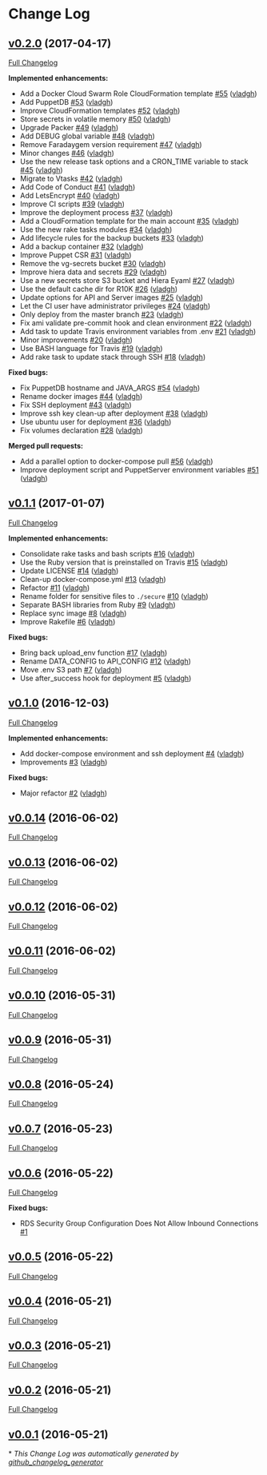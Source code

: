 # Change Log

## [v0.2.0](https://github.com/vghn/stack/tree/v0.2.0) (2017-04-17)
[Full Changelog](https://github.com/vghn/stack/compare/v0.1.1...v0.2.0)

**Implemented enhancements:**

- Add a Docker Cloud Swarm Role CloudFormation template [\#55](https://github.com/vghn/stack/pull/55) ([vladgh](https://github.com/vladgh))
- Add PuppetDB [\#53](https://github.com/vghn/stack/pull/53) ([vladgh](https://github.com/vladgh))
- Improve CloudFormation templates [\#52](https://github.com/vghn/stack/pull/52) ([vladgh](https://github.com/vladgh))
- Store secrets in volatile memory [\#50](https://github.com/vghn/stack/pull/50) ([vladgh](https://github.com/vladgh))
- Upgrade Packer [\#49](https://github.com/vghn/stack/pull/49) ([vladgh](https://github.com/vladgh))
- Add DEBUG global variable [\#48](https://github.com/vghn/stack/pull/48) ([vladgh](https://github.com/vladgh))
- Remove Faradaygem version requirement [\#47](https://github.com/vghn/stack/pull/47) ([vladgh](https://github.com/vladgh))
- Minor changes [\#46](https://github.com/vghn/stack/pull/46) ([vladgh](https://github.com/vladgh))
- Use the new release task options and a CRON\_TIME variable to stack [\#45](https://github.com/vghn/stack/pull/45) ([vladgh](https://github.com/vladgh))
- Migrate to Vtasks [\#42](https://github.com/vghn/stack/pull/42) ([vladgh](https://github.com/vladgh))
- Add Code of Conduct [\#41](https://github.com/vghn/stack/pull/41) ([vladgh](https://github.com/vladgh))
- Add LetsEncrypt [\#40](https://github.com/vghn/stack/pull/40) ([vladgh](https://github.com/vladgh))
- Improve CI scripts [\#39](https://github.com/vghn/stack/pull/39) ([vladgh](https://github.com/vladgh))
- Improve the deployment process [\#37](https://github.com/vghn/stack/pull/37) ([vladgh](https://github.com/vladgh))
- Add a CloudFormation template for the main account [\#35](https://github.com/vghn/stack/pull/35) ([vladgh](https://github.com/vladgh))
- Use the new rake tasks modules [\#34](https://github.com/vghn/stack/pull/34) ([vladgh](https://github.com/vladgh))
- Add lifecycle rules for the backup buckets [\#33](https://github.com/vghn/stack/pull/33) ([vladgh](https://github.com/vladgh))
- Add a backup container [\#32](https://github.com/vghn/stack/pull/32) ([vladgh](https://github.com/vladgh))
- Improve Puppet CSR [\#31](https://github.com/vghn/stack/pull/31) ([vladgh](https://github.com/vladgh))
- Remove the vg-secrets bucket [\#30](https://github.com/vghn/stack/pull/30) ([vladgh](https://github.com/vladgh))
- Improve hiera data and secrets [\#29](https://github.com/vghn/stack/pull/29) ([vladgh](https://github.com/vladgh))
- Use a new secrets store S3 bucket and Hiera Eyaml [\#27](https://github.com/vghn/stack/pull/27) ([vladgh](https://github.com/vladgh))
- Use the default cache dir for R10K [\#26](https://github.com/vghn/stack/pull/26) ([vladgh](https://github.com/vladgh))
- Update options for API and Server images [\#25](https://github.com/vghn/stack/pull/25) ([vladgh](https://github.com/vladgh))
- Let the CI user have administrator privileges [\#24](https://github.com/vghn/stack/pull/24) ([vladgh](https://github.com/vladgh))
- Only deploy from the master branch [\#23](https://github.com/vghn/stack/pull/23) ([vladgh](https://github.com/vladgh))
- Fix ami validate pre-commit hook and clean environment [\#22](https://github.com/vghn/stack/pull/22) ([vladgh](https://github.com/vladgh))
- Add task to update Travis environment variables from .env [\#21](https://github.com/vghn/stack/pull/21) ([vladgh](https://github.com/vladgh))
- Minor improvements [\#20](https://github.com/vghn/stack/pull/20) ([vladgh](https://github.com/vladgh))
- Use BASH language for Travis [\#19](https://github.com/vghn/stack/pull/19) ([vladgh](https://github.com/vladgh))
- Add rake task to update stack through SSH [\#18](https://github.com/vghn/stack/pull/18) ([vladgh](https://github.com/vladgh))

**Fixed bugs:**

- Fix PuppetDB hostname and JAVA\_ARGS [\#54](https://github.com/vghn/stack/pull/54) ([vladgh](https://github.com/vladgh))
- Rename docker images [\#44](https://github.com/vghn/stack/pull/44) ([vladgh](https://github.com/vladgh))
- Fix SSH deployment [\#43](https://github.com/vghn/stack/pull/43) ([vladgh](https://github.com/vladgh))
- Improve ssh key clean-up after deployment [\#38](https://github.com/vghn/stack/pull/38) ([vladgh](https://github.com/vladgh))
- Use ubuntu user for deployment [\#36](https://github.com/vghn/stack/pull/36) ([vladgh](https://github.com/vladgh))
- Fix volumes declaration [\#28](https://github.com/vghn/stack/pull/28) ([vladgh](https://github.com/vladgh))

**Merged pull requests:**

- Add a parallel option to docker-compose pull [\#56](https://github.com/vghn/stack/pull/56) ([vladgh](https://github.com/vladgh))
- Improve deployment script and PuppetServer environment variables [\#51](https://github.com/vghn/stack/pull/51) ([vladgh](https://github.com/vladgh))

## [v0.1.1](https://github.com/vghn/stack/tree/v0.1.1) (2017-01-07)
[Full Changelog](https://github.com/vghn/stack/compare/v0.1.0...v0.1.1)

**Implemented enhancements:**

- Consolidate rake tasks and bash scripts [\#16](https://github.com/vghn/stack/pull/16) ([vladgh](https://github.com/vladgh))
- Use the Ruby version that is preinstalled on Travis [\#15](https://github.com/vghn/stack/pull/15) ([vladgh](https://github.com/vladgh))
- Update LICENSE [\#14](https://github.com/vghn/stack/pull/14) ([vladgh](https://github.com/vladgh))
- Clean-up docker-compose.yml [\#13](https://github.com/vghn/stack/pull/13) ([vladgh](https://github.com/vladgh))
- Refactor [\#11](https://github.com/vghn/stack/pull/11) ([vladgh](https://github.com/vladgh))
- Rename folder for sensitive files to `./secure` [\#10](https://github.com/vghn/stack/pull/10) ([vladgh](https://github.com/vladgh))
- Separate BASH libraries from Ruby [\#9](https://github.com/vghn/stack/pull/9) ([vladgh](https://github.com/vladgh))
- Replace sync image [\#8](https://github.com/vghn/stack/pull/8) ([vladgh](https://github.com/vladgh))
- Improve Rakefile [\#6](https://github.com/vghn/stack/pull/6) ([vladgh](https://github.com/vladgh))

**Fixed bugs:**

- Bring back upload\_env function [\#17](https://github.com/vghn/stack/pull/17) ([vladgh](https://github.com/vladgh))
- Rename DATA\_CONFIG to API\_CONFIG [\#12](https://github.com/vghn/stack/pull/12) ([vladgh](https://github.com/vladgh))
- Move .env S3 path [\#7](https://github.com/vghn/stack/pull/7) ([vladgh](https://github.com/vladgh))
- Use after\_success hook for deployment [\#5](https://github.com/vghn/stack/pull/5) ([vladgh](https://github.com/vladgh))

## [v0.1.0](https://github.com/vghn/stack/tree/v0.1.0) (2016-12-03)
[Full Changelog](https://github.com/vghn/stack/compare/v0.0.14...v0.1.0)

**Implemented enhancements:**

- Add docker-compose environment and ssh deployment [\#4](https://github.com/vghn/stack/pull/4) ([vladgh](https://github.com/vladgh))
- Improvements [\#3](https://github.com/vghn/stack/pull/3) ([vladgh](https://github.com/vladgh))

**Fixed bugs:**

- Major refactor [\#2](https://github.com/vghn/stack/pull/2) ([vladgh](https://github.com/vladgh))

## [v0.0.14](https://github.com/vghn/stack/tree/v0.0.14) (2016-06-02)
[Full Changelog](https://github.com/vghn/stack/compare/v0.0.13...v0.0.14)

## [v0.0.13](https://github.com/vghn/stack/tree/v0.0.13) (2016-06-02)
[Full Changelog](https://github.com/vghn/stack/compare/v0.0.12...v0.0.13)

## [v0.0.12](https://github.com/vghn/stack/tree/v0.0.12) (2016-06-02)
[Full Changelog](https://github.com/vghn/stack/compare/v0.0.11...v0.0.12)

## [v0.0.11](https://github.com/vghn/stack/tree/v0.0.11) (2016-06-02)
[Full Changelog](https://github.com/vghn/stack/compare/v0.0.10...v0.0.11)

## [v0.0.10](https://github.com/vghn/stack/tree/v0.0.10) (2016-05-31)
[Full Changelog](https://github.com/vghn/stack/compare/v0.0.9...v0.0.10)

## [v0.0.9](https://github.com/vghn/stack/tree/v0.0.9) (2016-05-31)
[Full Changelog](https://github.com/vghn/stack/compare/v0.0.8...v0.0.9)

## [v0.0.8](https://github.com/vghn/stack/tree/v0.0.8) (2016-05-24)
[Full Changelog](https://github.com/vghn/stack/compare/v0.0.7...v0.0.8)

## [v0.0.7](https://github.com/vghn/stack/tree/v0.0.7) (2016-05-23)
[Full Changelog](https://github.com/vghn/stack/compare/v0.0.6...v0.0.7)

## [v0.0.6](https://github.com/vghn/stack/tree/v0.0.6) (2016-05-22)
[Full Changelog](https://github.com/vghn/stack/compare/v0.0.5...v0.0.6)

**Fixed bugs:**

- RDS Security Group Configuration Does Not Allow Inbound Connections [\#1](https://github.com/vghn/stack/issues/1)

## [v0.0.5](https://github.com/vghn/stack/tree/v0.0.5) (2016-05-22)
[Full Changelog](https://github.com/vghn/stack/compare/v0.0.4...v0.0.5)

## [v0.0.4](https://github.com/vghn/stack/tree/v0.0.4) (2016-05-21)
[Full Changelog](https://github.com/vghn/stack/compare/v0.0.3...v0.0.4)

## [v0.0.3](https://github.com/vghn/stack/tree/v0.0.3) (2016-05-21)
[Full Changelog](https://github.com/vghn/stack/compare/v0.0.2...v0.0.3)

## [v0.0.2](https://github.com/vghn/stack/tree/v0.0.2) (2016-05-21)
[Full Changelog](https://github.com/vghn/stack/compare/v0.0.1...v0.0.2)

## [v0.0.1](https://github.com/vghn/stack/tree/v0.0.1) (2016-05-21)


\* *This Change Log was automatically generated by [github_changelog_generator](https://github.com/skywinder/Github-Changelog-Generator)*